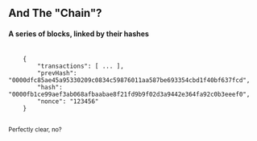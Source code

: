 ## And The "Chain"?
<h4 class="fragment">A series of blocks, linked by their hashes</h4>
<pre class="fragment">
	<code>
	{
		"transactions": [ ... ],
		"prevHash": "0000dfc85ae45a95330209c0834c59876011aa587be693354cbd1f40bf637fcd",
		"hash": "0000fb1ce99aef3ab068afbaabae8f21fd9b9f02d3a9442e364fa92c0b3eeef0",
		"nonce": "123456"
	}
	</code>
</pre>
<small class="fragment">Perfectly clear, no?</small>